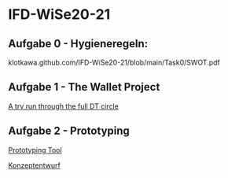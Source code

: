 # IFD-WiSe20-21
## Aufgabe 0 - Hygieneregeln:
klotkawa.github.com/IFD-WiSe20-21/blob/main/Task0/SWOT.pdf
## Aufgabe 1 - The Wallet Project
[A try run through the full DT circle](https://github.com/klotkawa/IFD-WiSe20-21/blob/main/Task1/The%20Wallet%20Project.pptx)
## Aufgabe 2 - Prototyping
[Prototyping Tool]()

[Konzeptentwurf](https://github.com/klotkawa/IFD-WiSe20-21/blob/main/Task2/Konzeptentwurf.pdf)
